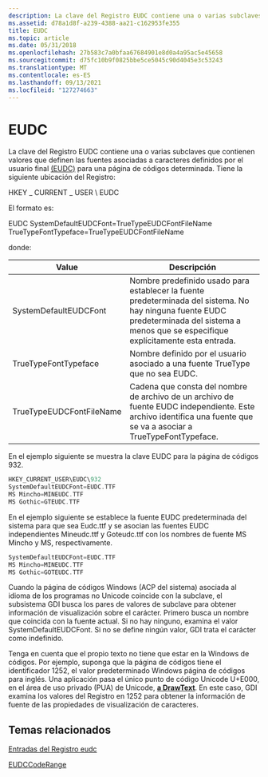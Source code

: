 ```yaml
---
description: La clave del Registro EUDC contiene una o varias subclaves que contienen valores que definen las fuentes asociadas a caracteres definidos por el usuario final (EUDC) para una página de códigos determinada.
ms.assetid: d78a1d8f-a239-4388-aa21-c162953fe355
title: EUDC
ms.topic: article
ms.date: 05/31/2018
ms.openlocfilehash: 27b583c7a0bfaa67684901e8d0a4a95ac5e45658
ms.sourcegitcommit: d75fc10b9f0825bbe5ce5045c90d4045e3c53243
ms.translationtype: MT
ms.contentlocale: es-ES
ms.lasthandoff: 09/13/2021
ms.locfileid: "127274663"
---
```

# <a name="eudc"></a>EUDC

La clave del Registro EUDC contiene una o varias subclaves que contienen valores que definen las fuentes asociadas a caracteres definidos por el usuario final [(EUDC)](end-user-defined-characters.md) para una página de códigos determinada. Tiene la siguiente ubicación del Registro:

HKEY \_ CURRENT \_ USER \\ EUDC

El formato es:

EUDC SystemDefaultEUDCFont=TrueTypeEUDCFontFileName TrueTypeFontTypeface=TrueTypeEUDCFontFileName

donde:



| Value                         | Descripción                                                                                                                                         |
|--------------------------|------------------------------------------------------------------------------------------------------------------------------------------|
| SystemDefaultEUDCFont    | Nombre predefinido usado para establecer la fuente predeterminada del sistema. No hay ninguna fuente EUDC predeterminada del sistema a menos que se especifique explícitamente esta entrada.     |
| TrueTypeFontTypeface     | Nombre definido por el usuario asociado a una fuente TrueType que no sea EUDC.                                                                              |
| TrueTypeEUDCFontFileName | Cadena que consta del nombre de archivo de un archivo de fuente EUDC independiente. Este archivo identifica una fuente que se va a asociar a TrueTypeFontTypeface. |



 

En el ejemplo siguiente se muestra la clave EUDC para la página de códigos 932.


```C++
HKEY_CURRENT_USER\EUDC\932
SystemDefaultEUDCFont=EUDC.TTF
MS Mincho=MINEUDC.TTF
MS Gothic=GTEUDC.TTF
```



En el ejemplo siguiente se establece la fuente EUDC predeterminada del sistema para que sea Eudc.ttf y se asocian las fuentes EUDC independientes Mineudc.ttf y Goteudc.ttf con los nombres de fuente MS Mincho y MS, respectivamente.


```C++
SystemDefaultEUDCFont=EUDC.TTF
MS Mincho=MINEUDC.TTF
MS Gothic=GOTEUDC.TTF
```



Cuando la página de códigos Windows (ACP del sistema) asociada al idioma de los programas no Unicode coincide con la subclave, el subsistema GDI busca los pares de valores de subclave para obtener información de visualización sobre el carácter. Primero busca un nombre que coincida con la fuente actual. Si no hay ninguno, examina el valor SystemDefaultEUDCFont. Si no se define ningún valor, GDI trata el carácter como indefinido.

Tenga en cuenta que el propio texto no tiene que estar en la Windows de códigos. Por ejemplo, suponga que la página de códigos tiene el identificador 1252, el valor predeterminado Windows página de códigos para inglés. Una aplicación pasa el único punto de código Unicode U+E000, en el área de uso privado (PUA) de Unicode, [**a DrawText**](/windows/win32/api/winuser/nf-winuser-drawtext). En este caso, GDI examina los valores del Registro en 1252 para obtener la información de fuente de las propiedades de visualización de caracteres.

## <a name="related-topics"></a>Temas relacionados

<dl> <dt>

[Entradas del Registro eudc](eudc-registry-entries.md)
</dt> <dt>

[EUDCCodeRange](eudccoderange.md)
</dt> </dl>

 

 
